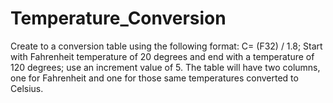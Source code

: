 # Temperature_Conversion
Create to a conversion table using the following format:     C= (F32) / 1.8; Start with Fahrenheit temperature of 20 degrees and end with a temperature of 120 degrees; use an increment value of 5.  The table will have two columns, one for Fahrenheit and one for those same temperatures converted to Celsius.

